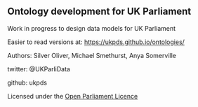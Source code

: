 Ontology development for UK Parliament
--------------------------------------

Work in progress to design data models for UK Parliament

Easier to read versions at: https://ukpds.github.io/ontologies/

Authors: Silver Oliver, Michael Smethurst, Anya Somerville

twitter: @UKParliData

github: ukpds





Licensed under the [Open Parliament Licence](http://www.parliament.uk/site-information/copyright/open-parliament-licence/)